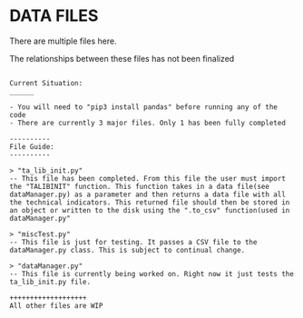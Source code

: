 DATA FILES
===================
There are multiple files here.


The relationships between these files has not been finalized
~~~~~~~~~~~~~~~~~~~~~~~~~~~~~~~~~~~~~~~~~~~~~~~~~~~~~~~~~~~~~~~~

Current Situation:
______

- You will need to "pip3 install pandas" before running any of the code
- There are currently 3 major files. Only 1 has been fully completed

----------
File Guide:
----------

> "ta_lib_init.py"
-- This file has been completed. From this file the user must import the "TALIBINIT" function. This function takes in a data file(see dataManager.py) as a parameter and then returns a data file with all the technical indicators. This returned file should then be stored in an object or written to the disk using the ".to_csv" function(used in dataManager.py"

> "miscTest.py"
-- This file is just for testing. It passes a CSV file to the dataManager.py class. This is subject to continual change.

> "dataManager.py"
-- This file is currently being worked on. Right now it just tests the ta_lib_init.py file.

+++++++++++++++++++
All other files are WIP
